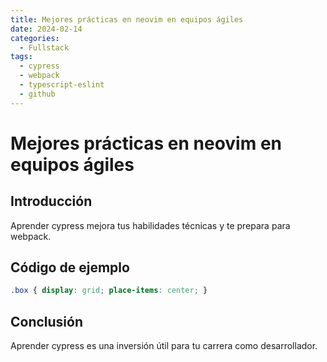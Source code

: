 ```yaml
---
title: Mejores prácticas en neovim en equipos ágiles
date: 2024-02-14
categories:
  - Fullstack
tags:
  - cypress
  - webpack
  - typescript-eslint
  - github
---
```


# Mejores prácticas en neovim en equipos ágiles

## Introducción

Aprender cypress mejora tus habilidades técnicas y te prepara para webpack.

## Código de ejemplo

```css
.box { display: grid; place-items: center; }
```

## Conclusión

Aprender cypress es una inversión útil para tu carrera como desarrollador.